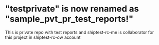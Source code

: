 # "testprivate" is now renamed as "sample_pvt_pr_test_reports!"
This is private repo with test reports and shiptest-rc-me is collaborator for this project in shiptest-rc-ow account 
